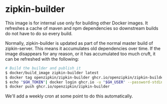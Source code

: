 # zipkin-builder

This image is for internal use only for building other Docker images. It refreshes a
cache of maven and npm dependencies so downstream builds do not have to do so every build.

Normally, zipkin-builder is updated as part of the normal master build of zipkin-server. This
means it accumulates old dependencies over time. If the image disappears for any reason, or it has
accumulated too much cruft, it can be refreshed with the following:

```bash
# Build the builder and publish it
$ docker/build_image zipkin-builder latest
$ docker tag openzipkin/zipkin-builder ghcr.io/openzipkin/zipkin-builder
$ echo "$GH_TOKEN"| docker login ghcr.io -u "$GH_USER" --password-stdin
$ docker push ghcr.io/openzipkin/zipkin-builder
```

We'll add a weekly cron at some point to do this automatically.
